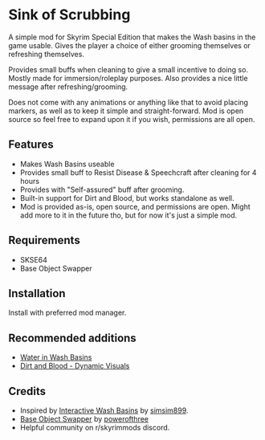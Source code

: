 # Sink of Scrubbing

A simple mod for Skyrim Special Edition that makes the Wash basins in the game usable. Gives the player a choice of either grooming themselves or refreshing themselves. 

Provides small buffs when cleaning to give a small incentive to doing so. Mostly made for immersion/roleplay purposes. Also provides a nice little message after refreshing/grooming.

Does not come with any animations or anything like that to avoid placing markers, as well as to keep it simple and straight-forward. Mod is open source so feel free to expand upon it if you wish, permissions are all open.

## Features

- Makes Wash Basins useable
- Provides small buff to Resist Disease & Speechcraft after cleaning for 4 hours
- Provides with "Self-assured" buff after grooming.
- Built-in support for Dirt and Blood, but works standalone as well.
- Mod is provided as-is, open source, and permissions are open. Might add more to it in the future tho, but for now it's just a simple mod.

## Requirements

- SKSE64
- Base Object Swapper

## Installation

Install with preferred mod manager.

## Recommended additions

- [Water in Wash Basins](https://www.nexusmods.com/skyrimspecialedition/mods/59333)
- [Dirt and Blood - Dynamic Visuals](https://www.nexusmods.com/skyrimspecialedition/mods/38886)

## Credits

- Inspired by [Interactive Wash Basins](https://www.nexusmods.com/skyrimspecialedition/mods/56039) by [simsim899](https://www.nexusmods.com/skyrimspecialedition/users/8345545?tab=user+files).
- [Base Object Swapper](https://www.nexusmods.com/skyrimspecialedition/mods/60805) by [powerofthree](https://www.nexusmods.com/skyrimspecialedition/users/2148728?tab=user+files)
- Helpful community on r/skyrimmods discord.
